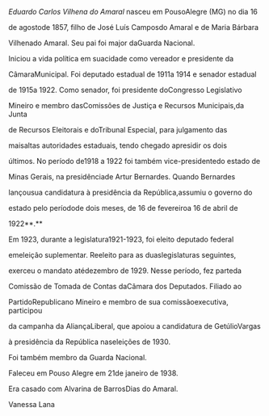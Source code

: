 

*Eduardo Carlos Vilhena do Amaral* nasceu em PousoAlegre (MG) no dia 16

de agostode 1857, filho de José Luís Camposdo Amaral e de Maria Bárbara

Vilhenado Amaral. Seu pai foi major daGuarda Nacional.



Iniciou a vida política em suacidade como vereador e presidente da

CâmaraMunicipal. Foi deputado estadual de 1911a 1914 e senador estadual

de 1915a 1922. Como senador, foi presidente doCongresso Legislativo

Mineiro e membro dasComissões de Justiça e Recursos Municipais,da Junta

de Recursos Eleitorais e doTribunal Especial, para julgamento das

maisaltas autoridades estaduais, tendo chegado apresidir os dois

últimos. No período de1918 a 1922 foi também vice-presidentedo estado de

Minas Gerais, na presidênciade Artur Bernardes. Quando Bernardes

lançousua candidatura à presidência da República,assumiu o governo do

estado pelo períodode dois meses, de 16 de fevereiroa 16 de abril de

1922**.**



Em 1923, durante a legislatura1921-1923, foi eleito deputado federal

emeleição suplementar. Reeleito para as duaslegislaturas seguintes,

exerceu o mandato atédezembro de 1929. Nesse período, fez parteda

Comissão de Tomada de Contas daCâmara dos Deputados. Filiado ao

PartidoRepublicano Mineiro e membro de sua comissãoexecutiva, participou

da campanha da AliançaLiberal, que apoiou a candidatura de GetúlioVargas

à presidência da República naseleições de 1930.



Foi também membro da Guarda Nacional.



Faleceu em Pouso Alegre em 21de janeiro de 1938.



Era casado com Alvarina de BarrosDias do Amaral.



Vanessa Lana



